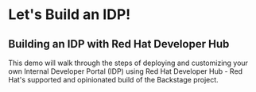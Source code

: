 # Let's Build an IDP!

## Building an IDP with Red Hat Developer Hub

This demo will walk through the steps of deploying and customizing your own Internal Developer Portal (IDP) using Red Hat Developer Hub - Red Hat's supported and opinionated build of the Backstage project.
